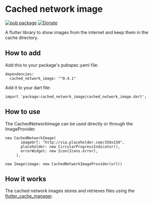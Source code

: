 
# Cached network image

[![pub package](https://img.shields.io/pub/v/cached_network_image.svg)](https://pub.dartlang.org/packages/cached_network_image)
[![Donate](https://img.shields.io/badge/Donate-PayPal-green.svg)](https://www.paypal.me/renefloor)

A flutter library to show images from the internet and keep them in the cache directory.

## How to add

Add this to your package's pubspec.yaml file:
```
dependencies:
  cached_network_image: "^0.4.1"

```
Add it to your dart file:
```
import 'package:cached_network_image/cached_network_image.dart';
```

## How to use
The CachedNetworkImage can be used directly or through the ImageProvider.

```
new CachedNetworkImage(
       imageUrl: "http://via.placeholder.com/350x150",
       placeholder: new CircularProgressIndicator(),
       errorWidget: new Icon(Icons.error),
     ),
 ```


````
new Image(image: new CachedNetworkImageProvider(url))
````

## How it works
The cached network images stores and retrieves files using the [flutter_cache_manager](https://pub.dartlang.org/packages/flutter_cache_manager). 